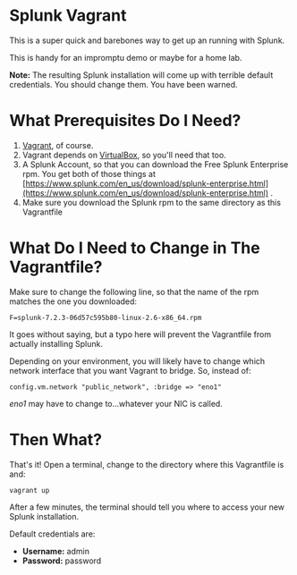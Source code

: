 # Splunk Vagrant

This is a super quick and barebones way to get up an running with Splunk.

This is handy for an impromptu demo or maybe for a home lab.

**Note:** The resulting Splunk installation will come up with terrible default credentials.  You should change them.  You have been warned.

# What Prerequisites Do I Need?

 1. [Vagrant](https://www.vagrantup.com/), of course.
 2. Vagrant depends on [VirtualBox](https://www.virtualbox.org/), so
        you'll need that too.
 3. A Splunk Account, so that you can download the Free Splunk Enterprise rpm.  You get both of those things at [https://www.splunk.com/en_us/download/splunk-enterprise.html](https://www.splunk.com/en_us/download/splunk-enterprise.html) .
 4. Make sure you download the Splunk rpm to the same directory as this Vagrantfile

# What Do I Need to Change in The Vagrantfile?

Make sure to change the following line, so that the name of the rpm matches the one you downloaded:

    F=splunk-7.2.3-06d57c595b80-linux-2.6-x86_64.rpm

It goes without saying, but a typo here will prevent the Vagrantfile from actually installing Splunk.

Depending on your environment, you will likely have to change which network interface that you want Vagrant to bridge.  So, instead of:

    config.vm.network "public_network", :bridge => "eno1"

*eno1* may have to change to...whatever your NIC is called.

# Then What?

That's it!
Open a terminal, change to the directory where this Vagrantfile is and:

    vagrant up

After a few minutes, the terminal should tell you where to access your new Splunk installation.

Default credentials are:
 - **Username:** admin
 - **Password:** password

